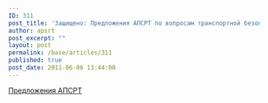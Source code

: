 ```yaml
---
ID: 311
post_title: 'Защищено: Предложения АПСРТ по вопросам транспортной безопасности'
author: apsrt
post_excerpt: ""
layout: post
permalink: /base/articles/311
published: true
post_date: 2011-06-06 13:44:00
---
```

<a href="http://www.apsrt.ru/docs/2-02-129.doc">Предложения АПСРТ</a>